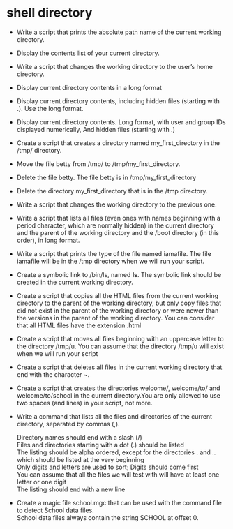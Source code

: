 # shell directory
- Write a script that prints the absolute path name of the current working directory.
- Display the contents list of your current directory.
- Write a script that changes the working directory to the user’s home directory.
- Display current directory contents in a long format
- Display current directory contents, including hidden files (starting with .). Use the long format.
- Display current directory contents. Long format, with user and group IDs displayed numerically, And hidden files (starting with .)
- Create a script that creates a directory named my_first_directory in the /tmp/ directory.
- Move the file betty from /tmp/ to /tmp/my_first_directory.
- Delete the file betty. The file betty is in /tmp/my_first_directory
- Delete the directory my_first_directory that is in the /tmp directory.
- Write a script that changes the working directory to the previous one.
- Write a script that lists all files (even ones with names beginning with a period character, which are normally hidden) in the current directory and the parent of the working directory and the /boot directory (in this order), in long format.
- Write a script that prints the type of the file named iamafile. The file iamafile will be in the /tmp directory when we will run your script.
- Create a symbolic link to /bin/ls, named __ls__. The symbolic link should be created in the current working directory.
- Create a script that copies all the HTML files from the current working directory to the parent of the working directory, but only copy files that did not exist in the parent of the working directory or were newer than the versions in the parent of the working directory.
You can consider that all HTML files have the extension .html
- Create a script that moves all files beginning with an uppercase letter to the directory /tmp/u. You can assume that the directory /tmp/u will exist when we will run your script
- Create a script that deletes all files in the current working directory that end with the character ~.
- Create a script that creates the directories welcome/, welcome/to/ and welcome/to/school in the current directory.You are only allowed to use two spaces (and lines) in your script, not more.
- Write a command that lists all the files and directories of the current directory, separated by commas (,).

  Directory names should end with a slash (/)<br>
  Files and directories starting with a dot (.) should be listed<br>
  The listing should be alpha ordered, except for the directories . and .. which should be listed at the very beginning<br>
  Only digits and letters are used to sort; Digits should come first<br>
  You can assume that all the files we will test with will have at least one letter or one digit<br>
  The listing should end with a new line
- Create a magic file school.mgc that can be used with the command file to detect School data files.<br>
  School data files always contain the string SCHOOL at offset 0.
